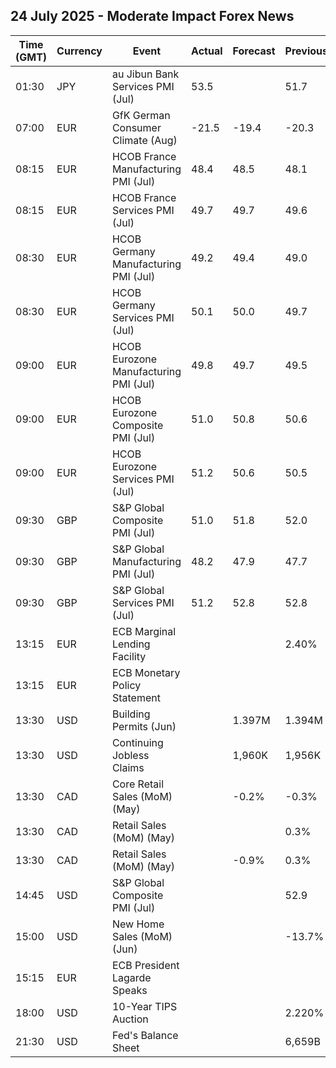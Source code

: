 ## 24 July 2025 - Moderate Impact Forex News

| Time (GMT) | Currency | Event | Actual | Forecast | Previous |
|------|----------|-------|--------|----------|----------|
| 01:30 | JPY | au Jibun Bank Services PMI (Jul) | 53.5 |  | 51.7 |
| 07:00 | EUR | GfK German Consumer Climate (Aug) | -21.5 | -19.4 | -20.3 |
| 08:15 | EUR | HCOB France Manufacturing PMI (Jul) | 48.4 | 48.5 | 48.1 |
| 08:15 | EUR | HCOB France Services PMI (Jul) | 49.7 | 49.7 | 49.6 |
| 08:30 | EUR | HCOB Germany Manufacturing PMI (Jul) | 49.2 | 49.4 | 49.0 |
| 08:30 | EUR | HCOB Germany Services PMI (Jul) | 50.1 | 50.0 | 49.7 |
| 09:00 | EUR | HCOB Eurozone Manufacturing PMI (Jul) | 49.8 | 49.7 | 49.5 |
| 09:00 | EUR | HCOB Eurozone Composite PMI (Jul) | 51.0 | 50.8 | 50.6 |
| 09:00 | EUR | HCOB Eurozone Services PMI (Jul) | 51.2 | 50.6 | 50.5 |
| 09:30 | GBP | S&P Global Composite PMI (Jul) | 51.0 | 51.8 | 52.0 |
| 09:30 | GBP | S&P Global Manufacturing PMI (Jul) | 48.2 | 47.9 | 47.7 |
| 09:30 | GBP | S&P Global Services PMI (Jul) | 51.2 | 52.8 | 52.8 |
| 13:15 | EUR | ECB Marginal Lending Facility |  |  | 2.40% |
| 13:15 | EUR | ECB Monetary Policy Statement |  |  |  |
| 13:30 | USD | Building Permits (Jun) |  | 1.397M | 1.394M |
| 13:30 | USD | Continuing Jobless Claims |  | 1,960K | 1,956K |
| 13:30 | CAD | Core Retail Sales (MoM) (May) |  | -0.2% | -0.3% |
| 13:30 | CAD | Retail Sales (MoM) (May) |  |  | 0.3% |
| 13:30 | CAD | Retail Sales (MoM) (May) |  | -0.9% | 0.3% |
| 14:45 | USD | S&P Global Composite PMI (Jul) |  |  | 52.9 |
| 15:00 | USD | New Home Sales (MoM) (Jun) |  |  | -13.7% |
| 15:15 | EUR | ECB President Lagarde Speaks |  |  |  |
| 18:00 | USD | 10-Year TIPS Auction |  |  | 2.220% |
| 21:30 | USD | Fed's Balance Sheet |  |  | 6,659B |
